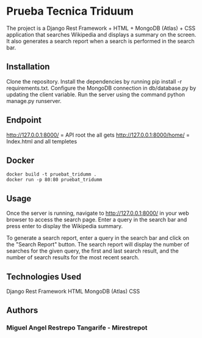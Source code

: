 # Prueba Tecnica Triduum
The project is a Django Rest Framework + HTML + MongoDB (Atlas) + CSS application that searches Wikipedia and displays a summary on the screen. It also generates a search report when a search is performed in the search bar.

## Installation
Clone the repository.
Install the dependencies by running pip install -r requirements.txt.
Configure the MongoDB connection in db/database.py by updating the client variable.
Run the server using the command python manage.py runserver.

## Endpoint
http://127.0.0.1:8000/ = API root the all gets 
http://127.0.0.1:8000/home/ = Index.html and all templetes
## Docker
    docker build -t pruebat_tridumm .
    docker run -p 80:80 pruebat_tridumm

## Usage
Once the server is running, navigate to http://127.0.0.1:8000/ in your web browser to access the search page. Enter a query in the search bar and press enter to display the Wikipedia summary.

To generate a search report, enter a query in the search bar and click on the "Search Report" button. The search report will display the number of searches for the given query, the first and last search result, and the number of search results for the most recent search.

## Technologies Used
Django Rest Framework
HTML
MongoDB (Atlas)
CSS
## Authors
### Miguel Angel Restrepo Tangarife - Mirestrepot